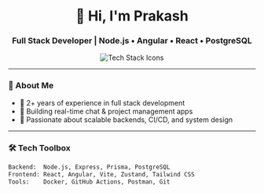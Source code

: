 <h1 align="center">👋 Hi, I'm Prakash</h1>
<h3 align="center">Full Stack Developer | Node.js • Angular • React • PostgreSQL</h3>

<p align="center">
  <img src="https://skillicons.dev/icons?i=nodejs,react,angular,postgres,docker" alt="Tech Stack Icons" />
</p>

---

### 💼 About Me

- 🔧 2+ years of experience in full stack development
- 🧱 Building real-time chat & project management apps
- 🚀 Passionate about scalable backends, CI/CD, and system design

---

### 🛠️ Tech Toolbox

```txt
Backend:  Node.js, Express, Prisma, PostgreSQL  
Frontend: React, Angular, Vite, Zustand, Tailwind CSS  
Tools:    Docker, GitHub Actions, Postman, Git
